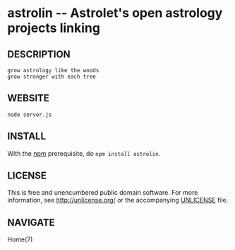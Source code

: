 astrolin -- Astrolet's open astrology projects linking
======================================================

## DESCRIPTION

    grow astrology like the woods
    grow stronger with each tree


## WEBSITE

    node server.js


## INSTALL

With the [npm](http://npmjs.org) prerequisite, do `npm install astrolin`.


## LICENSE

This is free and unencumbered public domain software. For more information,
see <http://unlicense.org/> or the accompanying [UNLICENSE](http://astrolet.github.com/astrolin/UNLICENSE.html) file.


## NAVIGATE

Home(7)
